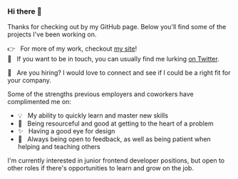 ### Hi there 👋

<!--
**ElineJ/ElineJ** is a ✨ _special_ ✨ repository because its `README.md` (this file) appears on your GitHub profile.

Here are some ideas to get you started:

- 🔭 I’m currently working on ...
- 🌱 I’m currently learning ...
- 👯 I’m looking to collaborate on ...
- 🤔 I’m looking for help with ...
- 💬 Ask me about ...
- 📫 How to reach me: ...
- 😄 Pronouns: ...
- ⚡ Fun fact: ...
-->

Thanks for checking out by my GitHub page. Below you'll find some of the projects I've been working on. 

:point_right: &nbsp; For more of my work, checkout [my site](https://elinejacobse.com/)! <br>
:speech_balloon: &nbsp; If you want to be in touch, you can usually find me lurking [on Twitter](https://twitter.com/ElineJacobse). <br>


:briefcase: &nbsp; Are you hiring? I would love to connect and see if I could be a right fit for your company. 

Some of the strengths previous employers and coworkers have complimented me on:
- :bulb:  &nbsp; My ability to quickly learn and master new skills 
- :mag_right: &nbsp; Being resourceful and good at getting to the heart of a problem
- ✨  &nbsp; Having a good eye for design
- 👯  &nbsp; Always being open to feedback, as well as being patient when helping and teaching others


 I'm currently interested in junior frontend developer positions, but open to other roles if there's opportunities to learn and grow on the job.


